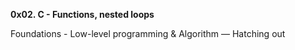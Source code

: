 **0x02. C - Functions, nested loops**

Foundations - Low-level programming & Algorithm ― Hatching out

